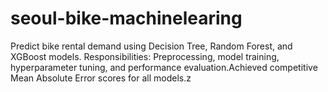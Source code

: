 # seoul-bike-machinelearing
Predict bike rental demand using Decision Tree, Random Forest, and XGBoost models. Responsibilities: Preprocessing, model training, hyperparameter tuning, and performance evaluation.Achieved competitive Mean Absolute Error scores for all models.z
